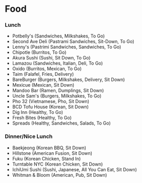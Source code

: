 # Food

### Lunch

- Potbelly's          (Sandwiches, Milkshakes, To Go)
- Second Ave Deli     (Pastrami Sandwiches, Sit-Down, To Go)
- Lenny's             (Pastrimi Sandwiches, Sandwiches, To Go)
- Chipotle            (Burritos, To Go)
- Akura Sushi         (Sushi, Sit Down, To Go)
- Lamazou             (Sandwiches, Italian, Deli, To Go)
- Oxido               (Burritos, Mexican, To Go)
- Taim                (Falafel, Fries, Delivery)
- BareBurger          (Burgers, Milkshakes, Delivery, Sit Down)
- Mexicue             (Mexican, Sit Down)
- Mandoo Bar          (Ramen, Dumplings, Sit Down)
- Uncle Sam's         (Burgers, Milkshakes, To Go)
- Pho 32              (Vietnamese, Pho, Sit Down)
- BCD Tofu House      (Korean, Sit Down)
- Dig Inn             (Healthy, To Go)
- Fresh Bites         (Healthy, To Go)
- Spreads             (Healthy, Sandwiches, Salads, To Go)

### Dinner/Nice Lunch

- Baekjeong           (Korean BBQ, Sit Down)
- Hillstone           (American Fusion, Sit Down)
- Fuku                (Korean Chicken, Stand In)
- Turntable NYC       (Korean Chicken, Sit Down)
- IchiUmi Sushi       (Sushi, Japanese, All You Can Eat, Sit Down)
- Whitman & Bloom     (American, Pub, Sit Down)
